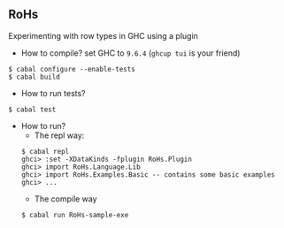 RoHs
----

Experimenting with row types in GHC using a plugin

- How to compile? set GHC to `9.6.4` (`ghcup tui` is your friend)
```
$ cabal configure --enable-tests
$ cabal build
```

- How to run tests?
```
$ cabal test
```

- How to run?
     - The repl way:
     ```
     $ cabal repl
     ghci> :set -XDataKinds -fplugin RoHs.Plugin
     ghci> import RoHs.Language.Lib
     ghci> import RoHs.Examples.Basic -- contains some basic examples
     ghci> ...
     ```
     - The compile way
     ```
     $ cabal run RoHs-sample-exe
     ```
